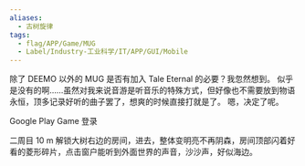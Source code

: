 ```yaml
---
aliases:
  - 古树旋律
tags:
  - flag/APP/Game/MUG
  - Label/Industry-工业科学/IT/APP/GUI/Mobile
---
```


除了 DEEMO 以外的 MUG 是否有加入 Tale Eternal 的必要？我忽然想到。
似乎是没有的啊……虽然对我来说音游是听音乐的特殊方式，但好像也不需要放到物语永恒，顶多记录好听的曲子罢了，想爽的时候直接打就是了。
嗯，决定了呢。

Google Play Game 登录

二周目 10 m 解锁大树右边的房间，进去，整体变明亮不再阴森，房间顶部闪着好看的菱形碎片，点击窗户能听到外面世界的声音，沙沙声，好似海边。
